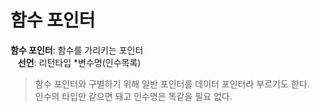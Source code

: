 # 함수 포인터 
**함수 포인터**: 함수를 가리키는 포인터  
&nbsp;&nbsp;&nbsp;**선언**: 리턴타입 *변수명(인수목록)  
> 함수 포인터와 구별하기 위해 일반 포인터를 데이터 포인터라 부르기도 한다.  
> 인수의 타입만 같으면 돼고 인수명은 똑같을 필요 없다.
